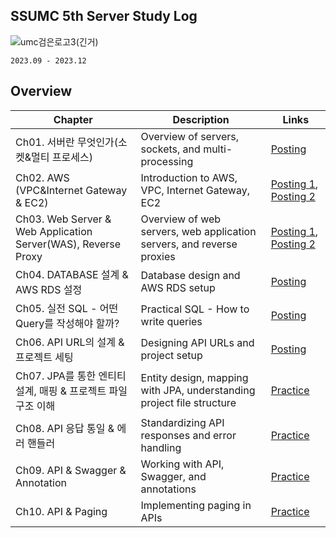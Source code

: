 ## SSUMC 5th Server Study Log

![umc검은로고3(긴거)](https://github.com/SSUMC-5th-Server/taetae/assets/102507306/e29f44f8-85ea-4a1e-867d-11f427e36cbb)

`2023.09 - 2023.12`

## Overview

| Chapter | Description | Links |
|---------|-------------|-------|
| Ch01. 서버란 무엇인가(소켓&멀티 프로세스) | Overview of servers, sockets, and multi-processing | [Posting](https://oxdjww.tistory.com/entry/Ch01-%EC%84%9C%EB%B2%84%EB%9E%80-%EB%AC%B4%EC%97%87%EC%9D%B8%EA%B0%80%EC%86%8C%EC%BC%93%EB%A9%80%ED%8B%B0-%ED%94%84%EB%A1%9C%EC%84%B8%EC%8A%A4) |
| Ch02. AWS (VPC&Internet Gateway & EC2) | Introduction to AWS, VPC, Internet Gateway, EC2 | [Posting 1](https://oxdjww.tistory.com/entry/Ch02-AWS-VPC-Internet-Gateway-EC2), [Posting 2](https://oxdjww.tistory.com/entry/Ch02-AWS-VPC-Internet-Gateway-EC2-%EC%8B%A4%EC%8A%B5) |
| Ch03. Web Server & Web Application Server(WAS), Reverse Proxy | Overview of web servers, web application servers, and reverse proxies | [Posting 1](https://oxdjww.tistory.com/entry/Ch03-Web-Server-WAS-Reverse-Proxy), [Posting 2](https://oxdjww.tistory.com/entry/Ch04-DATABASE-Design-AWS-RDS-Settings-Practice) |
| Ch04. DATABASE 설계 & AWS RDS 설정 | Database design and AWS RDS setup | [Posting](https://oxdjww.tistory.com/entry/Ch04-DATABASE-Design-AWS-RDS-Settings-Practice) |
| Ch05. 실전 SQL - 어떤 Query를 작성해야 할까? | Practical SQL - How to write queries | [Posting](https://oxdjww.tistory.com/entry/Ch05-SQL) |
| Ch06. API URL의 설계 & 프로젝트 세팅 | Designing API URLs and project setup | [Posting](https://oxdjww.tistory.com/entry/Ch06-API-URL-Project-Configuration) |
| Ch07. JPA를 통한 엔티티 설계, 매핑 & 프로젝트 파일 구조 이해 | Entity design, mapping with JPA, understanding project file structure | [Practice](https://github.com/oxdjww/umc5th-spring-practice/tree/week7) |
| Ch08. API 응답 통일 & 에러 핸들러 | Standardizing API responses and error handling | [Practice](https://github.com/oxdjww/umc5th-spring-practice/tree/week8) |
| Ch09. API & Swagger & Annotation | Working with API, Swagger, and annotations | [Practice](https://github.com/oxdjww/umc5th-spring-practice/tree/week9) |
| Ch10. API & Paging | Implementing paging in APIs | [Practice](https://github.com/oxdjww/umc5th-spring-practice/tree/week10) |
